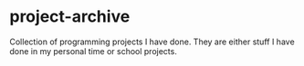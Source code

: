 # project-archive

Collection of programming projects I have done. They are either stuff I have done in my personal time or school projects.
